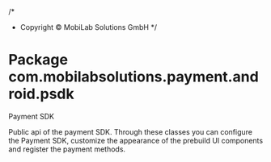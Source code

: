 /*
 * Copyright © MobiLab Solutions GmbH
 */
# Package com.mobilabsolutions.payment.android.psdk

Payment SDK

Public api of the payment SDK. Through these classes you can configure the Payment SDK,
customize the appearance of the prebuild UI components and register the payment methods. 
